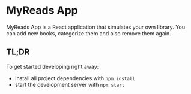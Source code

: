 # MyReads App

MyReads App is a React application that simulates your own library. You can add new books, categorize them and also remove them again. 
## TL;DR

To get started developing right away:

* install all project dependencies with `npm install`
* start the development server with `npm start`

